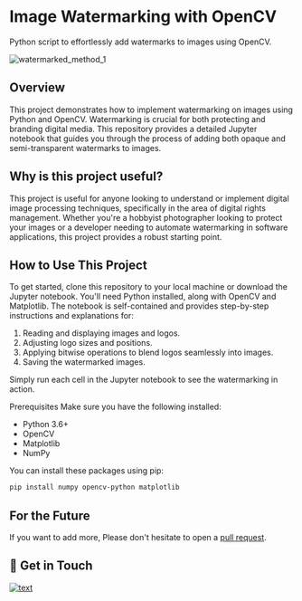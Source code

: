 # Image Watermarking with OpenCV

Python script to effortlessly add watermarks to images using OpenCV.

![watermarked_method_1](https://github.com/Brandi-Kinard/python-opencv-watermarks/assets/52756042/b5747209-34e8-41e0-920d-37b547cde03d)


## Overview
This project demonstrates how to implement watermarking on images using Python and OpenCV. Watermarking is crucial for both protecting and branding digital media. This repository provides a detailed Jupyter notebook that guides you through the process of adding both opaque and semi-transparent watermarks to images.

## Why is this project useful?
This project is useful for anyone looking to understand or implement digital image processing techniques, specifically in the area of digital rights management. Whether you're a hobbyist photographer looking to protect your images or a developer needing to automate watermarking in software applications, this project provides a robust starting point.

## How to Use This Project
To get started, clone this repository to your local machine or download the Jupyter notebook. You'll need Python installed, along with OpenCV and Matplotlib. The notebook is self-contained and provides step-by-step instructions and explanations for:

1. Reading and displaying images and logos.
2. Adjusting logo sizes and positions.
3. Applying bitwise operations to blend logos seamlessly into images.
4. Saving the watermarked images.

Simply run each cell in the Jupyter notebook to see the watermarking in action.

Prerequisites
Make sure you have the following installed:

- Python 3.6+
- OpenCV
- Matplotlib
- NumPy

You can install these packages using pip:
```bash
pip install numpy opencv-python matplotlib
```

## For the Future
If you want to add more, Please don't hesitate to open a [pull request](https://github.com/Brandi-Kinard/python-opencv-watermarks/pulls).

## 👋 Get in Touch
[![text](https://img.shields.io/badge/LinkedIn-0077B5?style=for-the-badge&logo=linkedin&logoColor=white)](https://www.linkedin.com/in/brandi-kinard)

